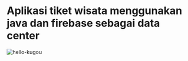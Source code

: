 # Aplikasi tiket wisata menggunakan java dan firebase sebagai data center
![hello-kugou](https://user-images.githubusercontent.com/54210017/80893672-aa99a800-8cfe-11ea-91ed-d4b58d0b6805.gif)

